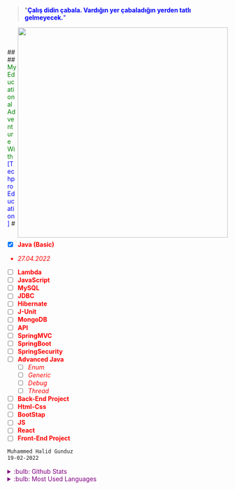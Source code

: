 
> "**<font color="blue">Çalış didin çabala. Vardığın yer çabaladığın yerden tatlı gelmeyecek.**"</font>


<img src="https://media.giphy.com/media/si4P9VBMEIhq40i6tT/giphy.gif" width="480" height="480" align="right" >
<br />
<br />


###\# <font color="Green">My Educational Adventure With</font>  <font color="Blue">[TechproEducation] </font> \#
 <font color="red">
<br />
<br />

- [x] **Java (Basic)** 
- *27.04.2022*
- [ ] **Lambda**
- [ ] **JavaScript**
- [ ] **MySQL**
- [ ] **JDBC**
- [ ] **Hibernate**
- [ ] **J-Unit**
- [ ] **MongoDB**
- [ ] **API**
- [ ] **SpringMVC**
- [ ] **SpringBoot**
- [ ] **SpringSecurity**
- [ ] **Advanced Java**
  - [ ] *Enum*
  - [ ] *Generic*
  - [ ] *Debug*
  - [ ] *Thread*
- [ ] **Back-End Project**
- [ ] **Html-Css**
- [ ] **BootStap**
- [ ] **JS**
- [ ] **React**
- [ ] **Front-End Project**
</font>


```bash
Muhammed Halid Gunduz 
19-02-2022
```
<font color="Purple">
<details>
<summary>:bulb: Github Stats</summary>
<img src="https://github-readme-stats.vercel.app/api?username=MHalidG&count_private=true">
</details>

<details>
<summary>:bulb: Most Used Languages</summary>
<img src="https://github-readme-stats.vercel.app/api/top-langs/?username=MHalidG">
</details>
</font>


